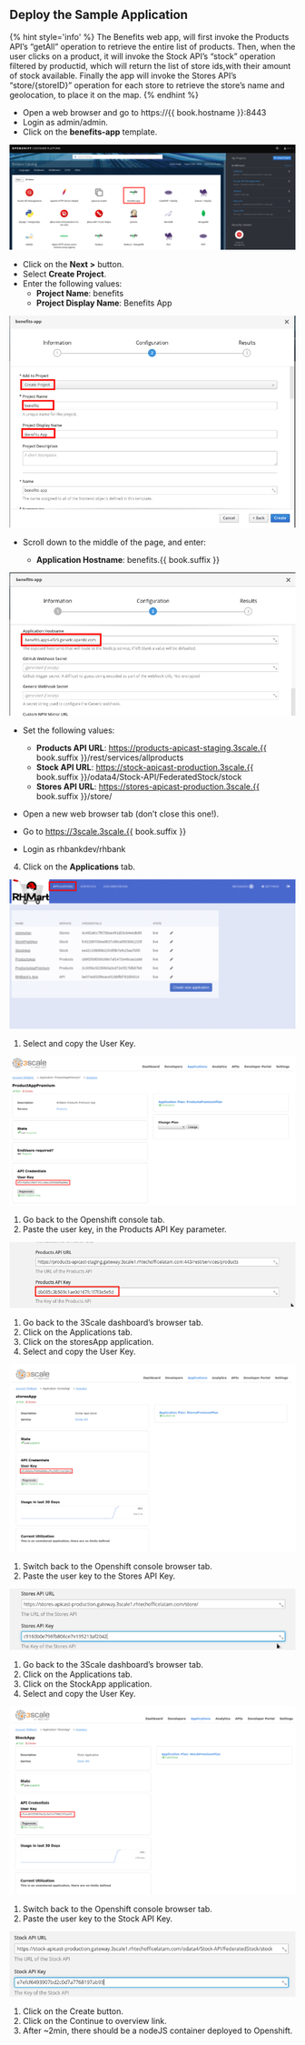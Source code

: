 ## Deploy the Sample Application

{% hint style='info' %}
The Benefits web app, will first invoke the Products API’s “getAll” operation to retrieve the entire list of products. Then, when the user clicks on a product, it will invoke the Stock API’s “stock” operation filtered by productid, which will return the list of store ids,with their amount of stock available. Finally the app will invoke the Stores API’s “store/{storeID}” operation for each store to retrieve the store’s name and geolocation, to place it on the map.
{% endhint %}

* Open a web browser and go to https://{{ book.hostname }}:8443
* Login as admin/admin.
* Click on the **benefits-app** template.

![](../assets/Selection_419.png)

* Click on the **Next >** button.
* Select **Create Project**.
* Enter the following values:
    * **Project Name**: benefits
    * **Project Display Name**: Benefits App
    
![](../assets/Selection_420.png)
    
* Scroll down to the middle of the page, and enter:

    * **Application Hostname**: benefits.{{ book.suffix }}
    
![](../assets/Selection_421.png)

* Set the following values:

    * **Products API URL**: https://products-apicast-staging.3scale.{{ book.suffix }}/rest/services/allproducts
    * **Stock API URL**: https://stock-apicast-production.3scale.{{ book.suffix }}/odata4/Stock-API/FederatedStock/stock
    * **Stores API URL**: https://stores-apicast-production.3scale.{{ book.suffix }}/store/

* Open a new web browser tab (don’t close this one!).
* Go to https://3scale.3scale.{{ book.suffix }}
* Login as rhbankdev/rhbank
4. Click on the **Applications** tab.

![](../assets/Selection_422.png)

1. Select and copy the User Key.

![](images/image48.png)

1. Go back to the Openshift console tab.
2. Paste the user key, in the Products API Key parameter.

![](images/image170.png)

1. Go back to the 3Scale dashboard’s browser tab.
2. Click on the Applications tab.
3. Click on the storesApp application.
4. Select and copy the User Key.

![](images/image185.png)

1. Switch back to the Openshift console browser tab.
2. Paste the user key to the Stores API Key.

![](images/image83.png)

1. Go back to the 3Scale dashboard’s browser tab.
2. Click on the Applications tab.
3. Click on the StockApp application.
4. Select and copy the User Key.

![](images/image106.png)

1. Switch back to the Openshift console browser tab.
2. Paste the user key to the Stock API Key.

![](images/image118.png)

1. Click on the Create button.
2. Click on the Continue to overview link.
3. After ~2min, there should be a nodeJS container deployed to Openshift.